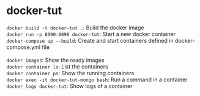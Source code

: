 # docker-tut
`docker build -t docker-tut .`: Build the docker image<br />
`docker run -p 8090:8090 docker-tut`: Start a new docker container<br />
`docker-compose up --build`: Create and start containers defined in docker-compose.yml file<br />   
`docker images`: Show the ready images<br />
`docker container ls`: List the containers<br />
`docker container ps`: Show the running containers<br />
`docker exec -it docker-tut-mongo bash`: Run a command in a container<br />
`docker logs docker-tut`: Show logs of a container<br />

